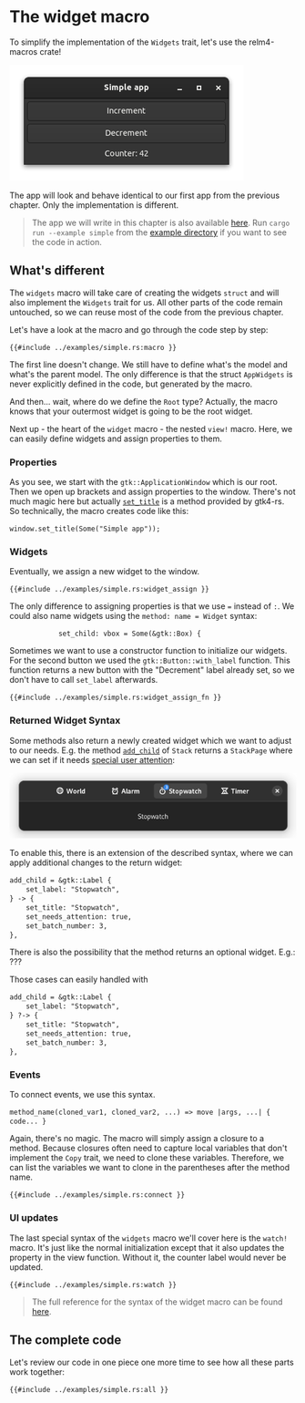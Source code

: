 # The widget macro

To simplify the implementation of the `Widgets` trait, let's use the relm4-macros crate!

![App screenshot dark](img/screenshots/simple-dark.png)

The app will look and behave identical to our first app from the previous chapter. Only the implementation is different.

> The app we will write in this chapter is also available [here](https://github.com/AaronErhardt/relm4/blob/main/relm4-examples/examples/simple.rs). Run `cargo run --example simple` from the [example directory](https://github.com/AaronErhardt/relm4/tree/main/relm4-examples) if you want to see the code in action.

## What's different

The `widgets` macro will take care of creating the widgets `struct` and will also implement the `Widgets` trait for us. All other parts of the code remain untouched, so we can reuse most of the code from the previous chapter.

Let's have a look at the macro and go through the code step by step:

```rust,no_run,noplayground
{{#include ../examples/simple.rs:macro }}
```

The first line doesn't change. We still have to define what's the model and what's the parent model. The only difference is that the struct `AppWidgets` is never explicitly defined in the code, but generated by the macro.

And then... wait, where do we define the `Root` type? Actually, the macro knows that your outermost widget is going to be the root widget.

Next up - the heart of the `widget` macro - the nested `view!` macro. Here, we can easily define widgets and assign properties to them.

### Properties

As you see, we start with the `gtk::ApplicationWindow` which is our root. Then we open up brackets and assign properties to the window. There's not much magic here but actually [`set_title`](https://gtk-rs.org/gtk4-rs/git/docs/gtk4/prelude/trait.GtkWindowExt.html#tymethod.set_title) is a method provided by gtk4-rs. So technically, the macro creates code like this:

```rust,no_run,noplayground
window.set_title(Some("Simple app"));
```

### Widgets

Eventually, we assign a new widget to the window.

```rust,no_run,noplayground
{{#include ../examples/simple.rs:widget_assign }}
```

The only difference to assigning properties is that we use `=` instead of `:`. We could also name widgets using the `method: name = Widget` syntax:

```rust,no_run,noplayground
            set_child: vbox = Some(&gtk::Box) {
```

Sometimes we want to use a constructor function to initialize our widgets. For the second button we used the `gtk::Button::with_label` function. This function returns a new button with the "Decrement" label already set, so we don't have to call `set_label` afterwards.

```rust,no_run,noplayground
{{#include ../examples/simple.rs:widget_assign_fn }}
```

### Returned Widget Syntax

Some methods also return a newly created widget which we want to adjust to our needs.
E.g. the method [`add_child`](https://gtk-rs.org/gtk4-rs/stable/latest/docs/gtk4/struct.Stack.html#method.add_child) of `Stack` returns a `StackPage` where we can set if it needs [special user attention](https://gtk-rs.org/gtk4-rs/stable/latest/docs/gtk4/struct.StackPage.html#method.needs_attention):

![App screenshot dark](img/stack_switcher.png)

To enable this, there is an extension of the described syntax, where we can apply additional changes to the return widget:

```rust,no_run,noplayground
add_child = &gtk::Label {
    set_label: "Stopwatch",
} -> {
    set_title: "Stopwatch",
    set_needs_attention: true,
    set_batch_number: 3,
},
```
There is also the possibility that the method returns an optional widget. E.g.: ???

Those cases can easily handled with
```rust,no_run,noplayground
add_child = &gtk::Label {
    set_label: "Stopwatch",
} ?-> {
    set_title: "Stopwatch",
    set_needs_attention: true,
    set_batch_number: 3,
},
```

### Events

To connect events, we use this syntax.

```rust,no_run,noplayground
method_name(cloned_var1, cloned_var2, ...) => move |args, ...| { code... }
```

Again, there's no magic. The macro will simply assign a closure to a method. Because closures often need to capture local variables that don't implement the `Copy` trait, we need to clone these variables. Therefore, we can list the variables we want to clone in the parentheses after the method name.

```rust,no_run,noplayground
{{#include ../examples/simple.rs:connect }}
```

### UI updates

The last special syntax of the `widgets` macro we'll cover here is the `watch!` macro. It's just like the normal initialization except that it also updates the property in the view function. Without it, the counter label would never be updated.

```rust,no_run,noplayground
{{#include ../examples/simple.rs:watch }}
```

> The full reference for the syntax of the widget macro can be found [here](https://aaronerhardt.github.io/relm4-book/book/widget_macro_reference.html).

## The complete code

Let's review our code in one piece one more time to see how all these parts work together:

```rust,no_run,noplayground
{{#include ../examples/simple.rs:all }}
```
